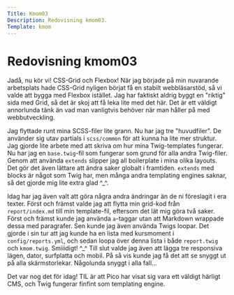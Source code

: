 ```yaml
---
Title: Kmom03
Description: Redovisning kmom03.
Template: kmom
---
```


Redovisning kmom03
==========================

Jadå, nu kör vi! CSS-Grid och Flexbox! När jag började på min nuvarande
arbetsplats hade CSS-Grid nyligen börjat få en stabilt webbläsarstöd, så vi
valde att bygga med Flexbox istället. Jag har faktiskt aldrig byggt en "riktig"
sida med Grid, så det är skoj att få leka lite med det här. Det är ett väldigt
annorlunda tänk än vad man vanligtvis behöver när man håller på med
webbutveckling.

Jag flyttade runt mina SCSS-filer lite grann. Nu har jag tre "huvudfiler". De
använder sig utav partials i `scss/common` för att kunna ha lite mer struktur.
Jag gjorde lite arbete med att skriva om hur mina Twig-templates fungerar. Nu
har jag en `base.twig`-fil som fungerar som grund för alla andra Twig-filer.
Genom att använda `extends` slipper jag all boilerplate i mina olika layouts.
Det gör det även lättare att ändra saker globalt i framtiden. `extends` med
blocks är något som Twig har, men många andra templating engines saknar, så det
gjorde mig lite extra glad ^_^.

Idag har jag även valt att göra några andra ändringar än de ni föreslagit i era
texter. Först och främst valde jag att flytta min grid-kod från
`report/index.md` till min template-fil, eftersom det lät mig göra två saker.
Först och främst kunde jag använda `a`-taggar utan att Markdown wrappade dessa
med paragrafer. Sen kunde jag även använda Twigs loopar. Det gjorde i sin tur
att jag kunde ha en lista med kursmoment i `config/reports.yml`, och sedan loopa
över denna lista i både `report.twig` och `kmom.twig`. Smiiidigt! ^_^ Till slut
valde jag även att lägga tre responsiva lägen, dator, surfplatta och mobil. På
så vis kunde jag få det att se snyggt ut på alla skärmstorlekar. Någolunda
snyggt i alla fall...

Det var nog det för idag! TIL är att Pico har visat sig vara ett väldigt härligt
CMS, och Twig fungerar finfint som templating engine.
